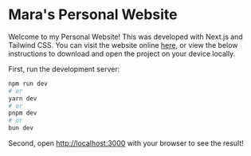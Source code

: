 # Mara's Personal Website

Welcome to my Personal Website! This was developed with Next.js and Tailwind CSS. You can visit the website online [here](https://maraliwayway.github.io/), or view the below instructions to download and open the project on your device locally.

First, run the development server:

```bash
npm run dev
# or
yarn dev
# or
pnpm dev
# or
bun dev
```

Second, open [http://localhost:3000](http://localhost:3000) with your browser to see the result! 
